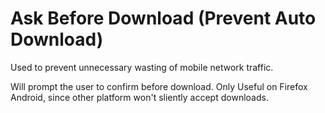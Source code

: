 # Ask Before Download (Prevent Auto Download)
Used to prevent unnecessary wasting of mobile network traffic.

Will prompt the user to confirm before download.
Only Useful on Firefox Android, since other platform won't sliently accept downloads.
